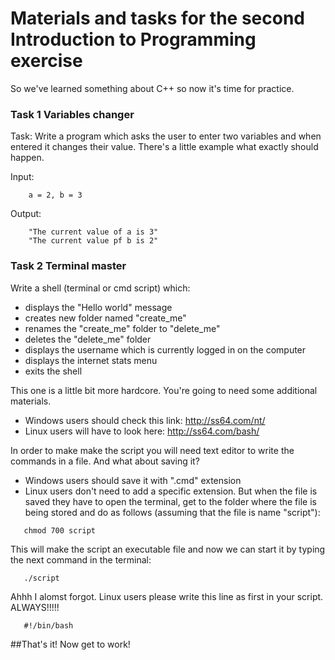 Materials and tasks for the second Introduction to Programming exercise
=====================

So we've learned something about C++ so now it's time for practice.

### Task 1 Variables changer
Task: Write a program which asks the user to enter two variables and when entered it changes their value.
There's a little example what exactly should happen.

Input: 
```
	a = 2, b = 3
```
Output: 
```
	"The current value of a is 3"
	"The current value pf b is 2"
```


### Task 2 Terminal master

Write a shell (terminal or cmd script) which:
* displays the "Hello world" message
* creates new folder named "create_me"
* renames the "create_me" folder to "delete_me"
* deletes the "delete_me" folder
* displays the username which is currently logged in on the computer
* displays the internet stats menu
* exits the shell

This one is a little bit more hardcore. You're going to need some additional materials.
 * Windows users should check this link: http://ss64.com/nt/
 * Linux users will have to look here: http://ss64.com/bash/

In order to make make the script you will need text editor to write the commands in a file.
And what about saving it?
 * Windows users should save it with ".cmd" extension
 * Linux users don't need to add a specific extension. But when the file is saved they have to open the terminal, get to the folder where the file is being stored and do as follows (assuming that the file is name "script"):

 ```
	chmod 700 script
 ```
This will make the script an executable file and now we can start it by typing the next command in the terminal:

 ```
	./script
 ```
Ahhh I alomst forgot. Linux users please write this line as first in your script. ALWAYS!!!!!

 ```
	#!/bin/bash
 ```

##That's it! Now get to work!